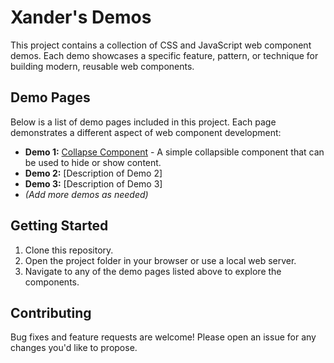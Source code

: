 # Xander's Demos

This project contains a collection of CSS and JavaScript web component demos. Each demo showcases a specific feature, pattern, or technique for building modern, reusable web components.

## Demo Pages

Below is a list of demo pages included in this project. Each page demonstrates a different aspect of web component development:

- **Demo 1:** [Collapse Component](./demos/collapse-component.html) - A simple collapsible component that can be used to hide or show content.
- **Demo 2:** [Description of Demo 2]
- **Demo 3:** [Description of Demo 3]
- *(Add more demos as needed)*

## Getting Started

1. Clone this repository.
2. Open the project folder in your browser or use a local web server.
3. Navigate to any of the demo pages listed above to explore the components.

## Contributing

Bug fixes and feature requests are welcome! Please open an issue for any changes you'd like to propose.
